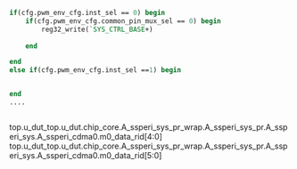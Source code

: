 
``` systemverilog
if(cfg.pwm_env_cfg.inst_sel == 0) begin
	if(cfg.pwm_env_cfg.common_pin_mux_sel == 0) begin   
		reg32_write(`SYS_CTRL_BASE+)
		
	end

end
else if(cfg.pwm_env_cfg.inst_sel ==1) begin


end
....



```
top.u_dut_top.u_dut.chip_core.A_ssperi_sys_pr_wrap.A_ssperi_sys_pr.A_ssperi_sys.A_ssperi_cdma0.m0_data_rid[4:0]
top.u_dut_top.u_dut.chip_core.A_ssperi_sys_pr_wrap.A_ssperi_sys_pr.A_ssperi_sys.A_ssperi_cdma0.m0_data_rid[5:0]